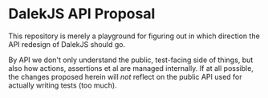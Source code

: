 # DalekJS API Proposal #

This repository is merely a playground for figuring out in which direction the API redesign of DalekJS should go.

By API we don't only understand the public, test-facing side of things, but also how actions, assertions et al are managed internally. If at all possible, the changes proposed herein will *not* reflect on the public API used for actually writing tests (too much).
